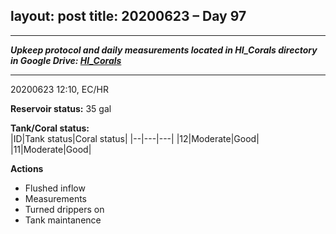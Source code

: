 layout: post
title: 20200623 – Day 97
---

---
***Upkeep protocol and daily measurements located in HI_Corals directory in Google Drive: [HI_Corals](https://drive.google.com/drive/u/1/folders/1Dxil5Lj1ynvuIuGDWx9_AyqkdplIcCZQ)***

---
20200623 12:10, EC/HR

**Reservoir status:** 35 gal

**Tank/Coral status:**  
|ID|Tank status|Coral status|
|--|---|---|
|12|Moderate|Good|
|11|Moderate|Good|

**Actions**  
- Flushed inflow
- Measurements
- Turned drippers on
- Tank maintanence